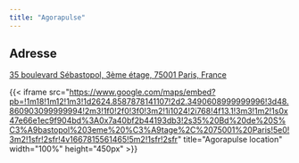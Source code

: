 ```yaml
---
title: "Agorapulse"
---
```


## Adresse

[35 boulevard Sébastopol, 3ème étage, 75001 Paris, France](https://goo.gl/maps/H9Bct14RCdqqanBM8)

{{< iframe src="https://www.google.com/maps/embed?pb=!1m18!1m12!1m3!1d2624.8587878141107!2d2.3490608999999996!3d48.860903099999994!2m3!1f0!2f0!3f0!3m2!1i1024!2i768!4f13.1!3m3!1m2!1s0x47e66e1ec9f904bd%3A0x7a40bf2b44193db3!2s35%20Bd%20de%20S%C3%A9bastopol%203eme%20%C3%A9tage%2C%2075001%20Paris!5e0!3m2!1sfr!2sfr!4v1667815561465!5m2!1sfr!2sfr" title="Agorapulse location" width="100%" height="450px" >}}

